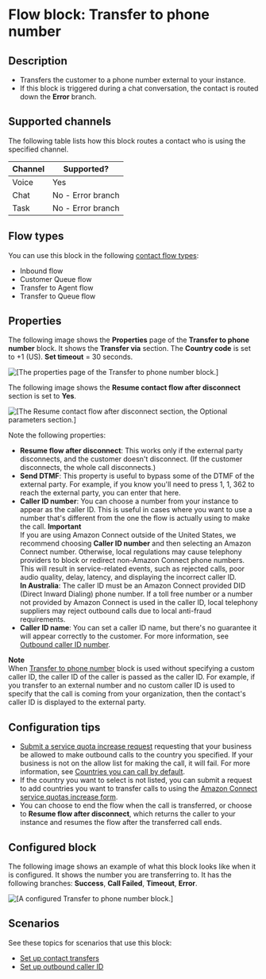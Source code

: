 # Flow block: Transfer to phone number<a name="transfer-to-phone-number"></a>

## Description<a name="transfer-to-phone-number-description"></a>
+ Transfers the customer to a phone number external to your instance\.
+ If this block is triggered during a chat conversation, the contact is routed down the **Error** branch\.

## Supported channels<a name="transfer-to-phone-channels"></a>

The following table lists how this block routes a contact who is using the specified channel\. 


| Channel | Supported? | 
| --- | --- | 
| Voice | Yes | 
| Chat | No \- Error branch | 
| Task | No \- Error branch | 

## Flow types<a name="transfer-to-phone-number-types"></a>

You can use this block in the following [contact flow types](create-contact-flow.md#contact-flow-types):
+ Inbound flow
+ Customer Queue flow
+ Transfer to Agent flow
+ Transfer to Queue flow

## Properties<a name="transfer-to-phone-number-properties"></a>

The following image shows the **Properties** page of the **Transfer to phone number** block\. It shows the **Transfer via** section\. The **Country code** is set to \+1 \(US\)\. **Set timeout** = 30 seconds\.

![\[The properties page of the Transfer to phone number block.\]](http://docs.aws.amazon.com/connect/latest/adminguide/images/transfer-to-phone-number-properties.png)

The following image shows the **Resume contact flow after disconnect** section is set to **Yes**\. 

![\[The Resume contact flow after disconnect section, the Optional parameters section.\]](http://docs.aws.amazon.com/connect/latest/adminguide/images/transfer-to-phone-number-properties2.png)

Note the following properties:
+ **Resume flow after disconnect**: This works only if the external party disconnects, and the customer doesn't disconnect\. \(If the customer disconnects, the whole call disconnects\.\)
+ **Send DTMF**: This property is useful to bypass some of the DTMF of the external party\. For example, if you know you'll need to press 1, 1, 362 to reach the external party, you can enter that here\.
+ **Caller ID number**: You can choose a number from your instance to appear as the caller ID\. This is useful in cases where you want to use a number that's different from the one the flow is actually using to make the call\.
**Important**  
If you are using Amazon Connect outside of the United States, we recommend choosing **Caller ID number** and then selecting an Amazon Connect number\. Otherwise, local regulations may cause telephony providers to block or redirect non\-Amazon Connect phone numbers\. This will result in service\-related events, such as rejected calls, poor audio quality, delay, latency, and displaying the incorrect caller ID\.   
**In Australia**: The caller ID must be an Amazon Connect provided DID \(Direct Inward Dialing\) phone number\. If a toll free number or a number not provided by Amazon Connect is used in the caller ID, local telephony suppliers may reject outbound calls due to local anti\-fraud requirements\.
+ **Caller ID name**: You can set a caller ID name, but there's no guarantee it will appear correctly to the customer\. For more information, see [Outbound caller ID number](queues-callerid.md#using-call-number-block)\.

**Note**  
When [Transfer to phone number](#transfer-to-phone-number) block is used without specifying a custom caller ID, the caller ID of the caller is passed as the caller ID\. For example, if you transfer to an external number and no custom caller ID is used to specify that the call is coming from your organization, then the contact's caller ID is displayed to the external party\.

## Configuration tips<a name="transfer-to-phone-number-tips"></a>
+ [Submit a service quota increase request](https://console.aws.amazon.com/support/home#/case/create?issueType=service-limit-increase&limitType=service-code-connect) requesting that your business be allowed to make outbound calls to the country you specified\. If your business is not on the allow list for making the call, it will fail\. For more information, see [Countries you can call by default](country-code-allow-list.md)\.
+ If the country you want to select is not listed, you can submit a request to add countries you want to transfer calls to using the [Amazon Connect service quotas increase form](https://console.aws.amazon.com/support/home#/case/create?issueType=service-limit-increase&limitType=service-code-connect)\.
+ You can choose to end the flow when the call is transferred, or choose to **Resume flow after disconnect**, which returns the caller to your instance and resumes the flow after the transferred call ends\.

## Configured block<a name="transfer-to-phone-number-configured"></a>

The following image shows an example of what this block looks like when it is configured\. It shows the number you are transferring to\. It has the following branches: **Success**, **Call Failed**, **Timeout**, **Error**\. 

![\[A configured Transfer to phone number block.\]](http://docs.aws.amazon.com/connect/latest/adminguide/images/transfer-to-phone-number-configured.png)

## Scenarios<a name="transfer-to-phone-number-scenarios"></a>

See these topics for scenarios that use this block:
+ [Set up contact transfers](transfer.md)
+ [Set up outbound caller ID](queues-callerid.md)